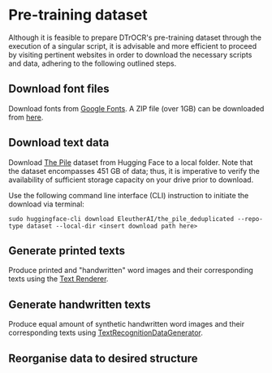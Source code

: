 # Pre-training dataset

Although it is feasible to prepare DTrOCR's pre-training dataset through the execution of a singular script, it is advisable and more efficient to proceed by visiting pertinent websites in order to download the necessary scripts and data, adhering to the following outlined steps.

## Download font files

Download fonts from [Google Fonts](https://github.com/google/fonts). A ZIP file (over 1GB) can be downloaded from [here](https://github.com/google/fonts?tab=readme-ov-file#download-all-google-fonts).

## Download text data

Download [The Pile](https://huggingface.co/datasets/EleutherAI/the_pile_deduplicated) dataset from Hugging Face to a local folder. Note that the dataset encompasses 451 GB of data; thus, it is imperative to verify the availability of sufficient storage capacity on your drive prior to download.

Use the following command line interface (CLI) instruction to initiate the download via terminal:

```shell
sudo huggingface-cli download EleutherAI/the_pile_deduplicated --repo-type dataset --local-dir <insert download path here>
```


## Generate printed texts

Produce printed and "handwritten" word images and their corresponding texts using the [Text Renderer](https://github.com/oh-my-ocr/text_renderer).

## Generate handwritten texts

Produce equal amount of synthetic handwritten word images and their corresponding texts using [TextRecognitionDataGenerator](https://github.com/Belval/TextRecognitionDataGenerator).

## Reorganise data to desired structure